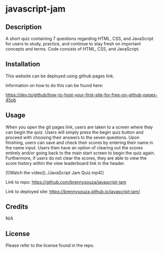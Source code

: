 # javascript-jam

## Description
A short quiz containing 7 questions regarding HTML, CSS, and JavaScript for users to study, practice, and continue to stay fresh on important concepts and terms. Code consists of HTML, CSS, and JavaScript.

## Installation
This website can be deployed using github pages link.

Information on how to do this can be found here:

https://dev.to/github/how-to-host-your-first-site-for-free-on-github-pages-45ob

## Usage 
When you open the git pages link, users are taken to a screen where they can begin the quiz. Users will simply press the begin quiz button and proceed with choosing their answers to the seven questions. Upon finishing, users can save and check their scores by entering their name in the name input. Users then have an option of clearing out the scores entirely and/or going back to the main start screen to begin the quiz again. Furthermore, if users do not clear the scores, they are able to view the score history within the view leaderboard link in the header. 

[![Watch the video](../JavaScript Jam Quiz.mp4)]

Link to repo: https://github.com/brennysouza/javascript-jam

Link to deployed site: https://brennysouza.github.io/javascript-jam/

## Credits
N/A

## License
Please refer to the license found in the repo. 